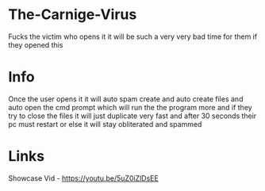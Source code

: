 # The-Carnige-Virus
Fucks the victim who opens it it will be such a very very bad time for them if they opened this

# Info
Once the user opens it it will auto spam create and auto create files and auto open the cmd prompt which will run the the program more and if they try to close the files it will just duplicate very fast and after 30 seconds their pc must restart or else it will stay obliterated and spammed

# Links
Showcase Vid - https://youtu.be/5uZ0iZlDsEE
